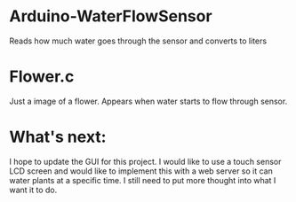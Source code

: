 # Arduino-WaterFlowSensor
Reads how much water goes through the sensor and converts to liters

# Flower.c
Just a image of a flower. Appears when water starts to flow through sensor.




# What's next:
I hope to update the GUI for this project. I would like to use a touch sensor LCD screen and would like to implement this with a web server
so it can water plants at a specific time. I still need to put more thought into what I want it to do.
